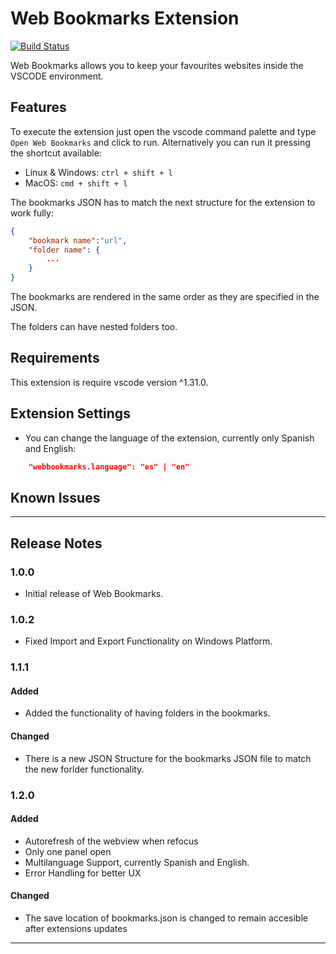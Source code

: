 # Web Bookmarks Extension
[![Build Status](https://travis-ci.com/ULL-ESIT-GRADOII-TFG/alejandro-gonzalez-software.svg?token=PnidsgQLm74nYpn9BCGD&branch=master)](https://www.travis-ci.com/ULL-ESIT-GRADOII-TFG/alejandro-gonzalez-software)

Web Bookmarks allows you to keep your favourites websites inside the VSCODE environment. 

## Features

To execute the extension just open the vscode command palette and type <code>Open Web Bookmarks</code> and click to run. Alternatively you can run it pressing the shortcut available:

* Linux & Windows: <code>ctrl + shift + l</code>
* MacOS: <code>cmd + shift + l</code>

The bookmarks JSON has to match the next structure for the extension to work fully:

```json
{
    "bookmark name":"url",
    "folder name": { 
        ...
    }
}
```

The bookmarks are rendered in the same order as they are specified in the JSON. 

The folders can have nested folders too.

## Requirements

This extension is require vscode version ^1.31.0.

## Extension Settings

- You can change the language of the extension, currently only Spanish and English: 

```json
    "webbookmarks.language": "es" | "en"
```

## Known Issues

---

## Release Notes
### 1.0.0
- Initial release of Web Bookmarks.

### 1.0.2
- Fixed Import and Export Functionality on Windows Platform.

### 1.1.1
#### Added
- Added the functionality of having folders in the bookmarks.
#### Changed
- There is a new JSON Structure for the bookmarks JSON file to match the new forlder functionality.

### 1.2.0
#### Added
- Autorefresh of the webview when refocus
- Only one panel open
- Multilanguage Support, currently Spanish and English.
- Error Handling for better UX
#### Changed
- The save location of bookmarks.json is changed to remain accesible after extensions updates

-----------------------------------------------------------------------------------------------------------